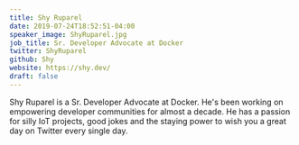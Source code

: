 ```yaml
---
title: Shy Ruparel
date: 2019-07-24T18:52:51-04:00
speaker_image: ShyRuparel.jpg
job_title: Sr. Developer Advocate at Docker
twitter: ShyRuparel
github: Shy
website: https://shy.dev/
draft: false
---
```


Shy Ruparel is a Sr. Developer Advocate at Docker. He's been working on empowering developer communities for almost a decade. He has a passion for silly IoT projects, good jokes and the staying power to wish you a great day on Twitter every single day.
